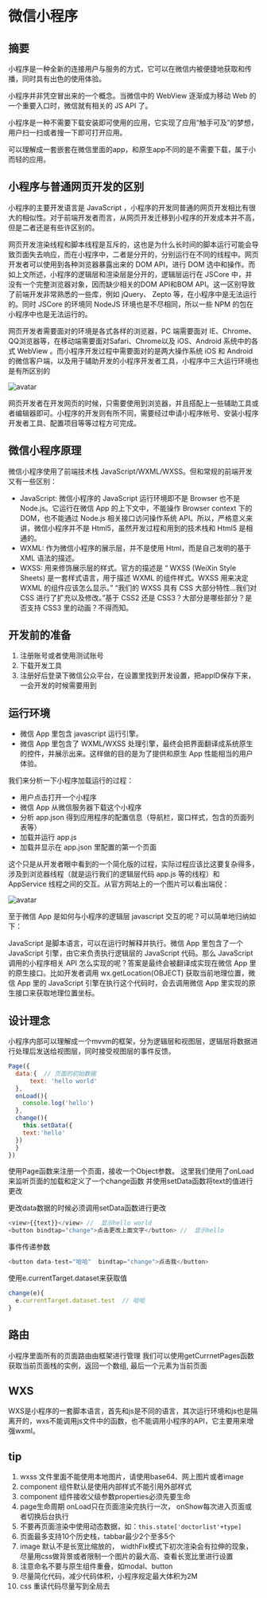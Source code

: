 # 微信小程序

## 摘要
小程序是一种全新的连接用户与服务的方式，它可以在微信内被便捷地获取和传播，同时具有出色的使用体验。

​小程序并非凭空冒出来的一个概念。当微信中的 WebView 逐渐成为移动 Web 的一个重要入口时，微信就有相关的 JS API 了。

小程序是一种不需要下载安装即可使用的应用，它实现了应用“触手可及”的梦想，用户扫一扫或者搜一下即可打开应用。

可以理解成一套嵌套在微信里面的app，和原生app不同的是不需要下载，属于小而轻的应用。

## 小程序与普通网页开发的区别
​小程序的主要开发语言是 JavaScript ，小程序的开发同普通的网页开发相比有很大的相似性。对于前端开发者而言，从网页开发迁移到小程序的开发成本并不高，但是二者还是有些许区别的。

​网页开发渲染线程和脚本线程是互斥的，这也是为什么长时间的脚本运行可能会导致页面失去响应，而在小程序中，二者是分开的，分别运行在不同的线程中。网页开发者可以使用到各种浏览器暴露出来的 DOM API，进行 DOM 选中和操作。而如上文所述，小程序的逻辑层和渲染层是分开的，逻辑层运行在 JSCore 中，并没有一个完整浏览器对象，因而缺少相关的DOM API和BOM API。这一区别导致了前端开发非常熟悉的一些库，例如 jQuery、 Zepto 等，在小程序中是无法运行的。同时 JSCore 的环境同 NodeJS 环境也是不尽相同，所以一些 NPM 的包在小程序中也是无法运行的。

网页开发者需要面对的环境是各式各样的浏览器，PC 端需要面对 IE、Chrome、QQ浏览器等，在移动端需要面对Safari、Chrome以及 iOS、Android 系统中的各式 WebView 。而小程序开发过程中需要面对的是两大操作系统 iOS 和 Android 的微信客户端，以及用于辅助开发的小程序开发者工具，小程序中三大运行环境也是有所区别的

![avatar](../images/WX20190411-134926@2x.png)

网页开发者在开发网页的时候，只需要使用到浏览器，并且搭配上一些辅助工具或者编辑器即可。小程序的开发则有所不同，需要经过申请小程序帐号、安装小程序开发者工具、配置项目等等过程方可完成。


## 微信小程序原理
微信小程序使用了前端技术栈 JavaScript/WXML/WXSS。但和常规的前端开发又有一些区别：
- JavaScript: 微信小程序的 JavaScript 运行环境即不是 Browser 也不是 Node.js。它运行在微信 App 的上下文中，不能操作 Browser context 下的 DOM，也不能通过 Node.js 相关接口访问操作系统 API。所以，严格意义来讲，微信小程序并不是 Html5，虽然开发过程和用到的技术栈和 Html5 是相通的。
- WXML: 作为微信小程序的展示层，并不是使用 Html，而是自己发明的基于 XML 语法的描述。
- WXSS: 用来修饰展示层的样式。官方的描述是 “ WXSS (WeiXin Style Sheets) 是一套样式语言，用于描述 WXML 的组件样式。WXSS 用来决定 WXML 的组件应该怎么显示。” “我们的 WXSS 具有 CSS 大部分特性...我们对 CSS 进行了扩充以及修改。”基于 CSS2 还是 CSS3？大部分是哪些部分？是否支持 CSS3 里的动画？不得而知。

## 开发前的准备
1. 注册账号或者使用测试账号
2. 下载开发工具
3. 注册好后登录下微信公众平台，在设置里找到开发设置，把appID保存下来，一会开发的时候需要用到

## 运行环境
- 微信 App 里包含 javascript 运行引擎。
- 微信 App 里包含了 WXML/WXSS 处理引擎，最终会把界面翻译成系统原生的控件，并展示出来。这样做的目的是为了提供和原生 App 性能相当的用户体验。

我们来分析一下小程序加载运行的过程：

- 用户点击打开一个小程序
- 微信 App 从微信服务器下载这个小程序
- 分析 app.json 得到应用程序的配置信息（导航栏，窗口样式，包含的页面列表等）
- 加载并运行 app.js
- 加载并显示在 app.json 里配置的第一个页面

这个只是从开发者眼中看到的一个简化版的过程，实际过程应该比这要复杂得多，涉及到浏览器线程（就是运行我们的逻辑层代码 app.js 等的线程）和 AppService 线程之间的交互。从官方网站上的一个图片可以看出端倪：

![avatar](../images/2b6f94fae8aadb24c2e9.png)

至于微信 App 是如何与小程序的逻辑层 javascript 交互的呢？可以简单地归纳如下：

JavaScript 是脚本语言，可以在运行时解释并执行。微信 App 里包含了一个 JavaScript 引擎，由它来负责执行逻辑层的 JavaScript 代码。那么 JavaScript 调用的小程序相关 API 怎么实现的呢？答案是最终会被翻译成实现在微信 App 里的原生接口。比如开发者调用 wx.getLocation(OBJECT) 获取当前地理位置，微信 App 里的 JavaScript 引擎在执行这个代码时，会去调用微信 App 里实现的原生接口来获取地理位置坐标。

## 设计理念
小程序内部可以理解成一个mvvm的框架，分为逻辑层和视图层，逻辑层将数据进行处理后发送给视图层，同时接受视图层的事件反馈。

```javascript
Page({
  data:{  // 页面的初始数据
      text: 'hello world'
  },
  onLoad(){
    console.log('hello')
  },
  change(){
    this.setData({
    text:'hello'
  })
  }
})
```
使用Page函数来注册一个页面，接收一个Object参数。 这里我们使用了onLoad来监听页面的加载和定义了一个change函数 并使用setData函数将text的值进行更改

更改data数据的时候必须调用setData函数进行更改
```javascript
<view>{{text}}</view> //  显示hello world
<button bindtap="change">点击更改上面文字</button> //  显示hello 
```

事件传递参数
```javascript
<button data-test="哈哈"  bindtap="change">点击我</button>
```

使用e.currentTarget.dataset来获取值
```javascript
change(e){
  e.currentTarget.dataset.test  // 哈哈
}
```

## 路由
小程序里面所有的页面路由由框架进行管理
我们可以使用getCurrnetPages函数获取当前页面栈的实例，返回一个数组, 最后一个元素为当前页面

## WXS
WXS是小程序的一套脚本语言，首先和js是不同的语言，其次运行环境和js也是隔离开的，wxs不能调用js文件中的函数，也不能调用小程序的API，它主要用来增强wxml。

## tip
1. wxss 文件里面不能使用本地图片，请使用base64、网上图片或者image
2. component 组件默认是使用内部样式不能引用外部样式
3. component 组件接收父级参数properties必须先要生命
4. page生命周期 onLoad只在页面渲染完执行一次， onShow每次进入页面或者切换后台执行
5. 不要再页面渲染中使用动态数据，如：`this.state['doctorlist'+type]`
6. 页面最多支持10个历史栈，tabbar最少2个至多5个
7. image 默认不是长宽比缩放的， widthFix模式下初次渲染会有拉伸的现象，尽量用css做背景或者限制一个图片的最大高、查看长宽比里进行设置
8. 注意命名不要与原生组件重叠，如modal、button
9. 尽量简化代码，减少代码体积，小程序规定最大体积为2M
10. css 重读代码尽量写到全局去


